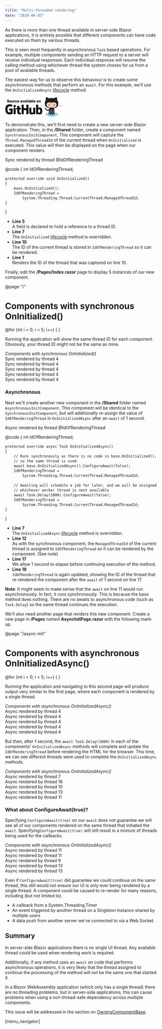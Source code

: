 ```yaml
---
title: "Multi-threaded rendering"
date: "2020-06-03"
---
```


As there is more than one thread available in server-side Blazor applications, it is entirely possible that different components can have code executed on them by various threads.

This is seen most frequently in asynchronous `Task` based operations. For example, multiple components sending an HTTP request to a server will receive individual responses. Each individual response will resume the calling method using whichever thread the system choses for us from a pool of available threads.

The easiest way for us to observe this behaviour is to create some asynchronous methods that perform an `await`. For this example, we'll use the `OnInitializedAsync` [lifecycle](https://blazor-university.com/components/component-lifecycles/) method.

[![](images/SourceLink-e1567978928628.png)](https://github.com/mrpmorris/blazor-university/tree/master/src/Components/MultithreadedRendering)

To demonstrate this, we'll first need to create a new server-side Blazor application. Then, in the **/Shared** folder, create a component named `SynchronousInitComponent`. This component will capture the `Thread.ManagedThreadId` of the current thread when `OnInitialized` is executed. This value will then be displayed on the page when our component renders.

<p>Sync rendered by thread @IdOfRenderingThread</p>

@code
{
	int IdOfRenderingThread;

	protected override void OnInitialized()
	{
		base.OnInitialized();
		IdOfRenderingThread =
			System.Threading.Thread.CurrentThread.ManagedThreadId;
	}
}

- **Line 5**  
    A field is declared to hold a reference to a thread ID.
- **Line 7**  
    The `OnInitialized` [lifecycle](https://blazor-university.com/components/component-lifecycles/) method is overridden.
- **Line 10**  
    The ID of the current thread is stored in `IdOfRenderingThread` so it can be rendered.
- **Line 1**  
    Renders the ID of the thread that was captured on line 10.

Finally, edit the **/Pages/Index.razor** page to display 5 instances of our new component.

@page "/"

<h1>Components with synchronous OnInitialized()</h1>
@for (int i = 0; i < 5; i++)
{
	<SynchronousInitComponent />
}

Running the application will show the same thread ID for each component. Obviously, your thread ID might not be the same as mine.

_Components with synchronous OnInitialized()_  
Sync rendered by thread 4  
Sync rendered by thread 4  
Sync rendered by thread 4  
Sync rendered by thread 4  
Sync rendered by thread 4

### Asynchronous

Next we'll create another new component in the **/Shared** folder named `AsynchronousInitComponent`. This component will be identical to the `SynchronousInitComponent`, but will additionally re-assign the value of `IdOfRenderingThread` in `OnInitializedAsync` after an `await` of 1 second.

<p>Async rendered by thread @IdOfRenderingThread</p>

@code
{
	int IdOfRenderingThread;

	protected override async Task OnInitializedAsync()
	{
		// Runs synchronously as there is no code in base.OnInitialized(),
		// so the same thread is used
		await base.OnInitializedAsync().ConfigureAwait(false);
		IdOfRenderingThread =
			System.Threading.Thread.CurrentThread.ManagedThreadId;

		// Awaiting will schedule a job for later, and we will be assigned
		// whichever worker thread is next available
		await Task.Delay(1000).ConfigureAwait(false);
		IdOfRenderingThread =
			System.Threading.Thread.CurrentThread.ManagedThreadId;
	}
}

- **Line 7**  
    The `OnInitializedAsync` [lifecycle](https://blazor-university.com/components/component-lifecycles/) method is overridden.
- **Line 12**  
    As with the synchronous component, the `ManagedThreadId` of the current thread is assigned to `IdOfRenderingThread` so it can be rendered by the component. (See note)
- **Line 17**  
    We allow 1 second to elapse before continuing execution of the method.
- **Line 18**  
    `IdOfRenderingThread` is again updated, showing the ID of the thread that re-rendered the component after the `await` of 1 second on line 17.

**Note**: It might seem to make sense that the `await` on line 11 would run asynchronously. In fact, it runs synchronously. This is because the base method does nothing. There are no awaits to asynchronous code (such as `Task.Delay`) so the same thread continues the execution.

We'll also need another page that renders this new component. Create a new page in **/Pages** named **AsyncInitPage.razor** with the following mark-up.

@page "/async-init"

<h1>Components with asynchronous OnInitializedAsync()</h1>
@for (int i = 0; i < 5; i++)
{
	<AsynchronousInitComponent/>
}

Running the application and navigating to this second page will produce output very similar to the first page, where each component is rendered by a single thread.

_Components with asynchronous OnInitializedAsync()_  
Async rendered by thread 4  
Async rendered by thread 4  
Async rendered by thread 4  
Async rendered by thread 4  
Async rendered by thread 4

But then, after 1 second, the `await Task.Delay(1000)` in each of the components' `OnInitializedAsync` methods will complete and update the `IdOfRenderingThread` before rendering the HTML for the browser. This time, we can see different threads were used to complete the `OnInitializedAsync` methods.

_Components with asynchronous OnInitializedAsync()_  
Async rendered by thread 7  
Async rendered by thread 18  
Async rendered by thread 10  
Async rendered by thread 13  
Async rendered by thread 11

### What about ConfigureAwait(true)?

Specifying `ConfigureAwait(true)` on our `await` does not guarantee we will see all of our components rendered on the same thread that initiated the `await`. Specifying`ConfigureAwait(true)` will still result in a mixture of threads being used for the callbacks.

_Components with asynchronous OnInitializedAsync()_  
Async rendered by thread 11  
Async rendered by thread 11  
Async rendered by thread 9  
Async rendered by thread 13  
Async rendered by thread 13

Even if `ConfigureAwait(true)` did guarantee we could continue on the same thread, this still would not ensure our UI is only ever being rendered by a single thread. A component could be caused to re-render for many reasons, including (but not limited to).

- A callback from a System.Threading.Timer
- An event triggered by another thread on a Singleton instance shared by multiple users
- A data push from another server we've connected to via a Web Socket.

## Summary

In server-side Blazor applications there is no single UI thread. Any available thread could be used when rendering work is required.

Additionally, if any method uses an `await` on code that performs asynchronous operations, it is very likely that the thread assigned to continue the processing of the method will not be the same one that started it.

In a Blazor WebAssembly application (which only has a single thread) there are no threading problems, but in server-side applications, this can cause problems when using a non-thread-safe dependency across multiple components.

This issue will be addressed in the section on [OwningComponentBase<T>](https://blazor-university.com/dependency-injection/component-scoped-dependencies/owningcomponentbase-generic/).

\[menu\_navigator\]
